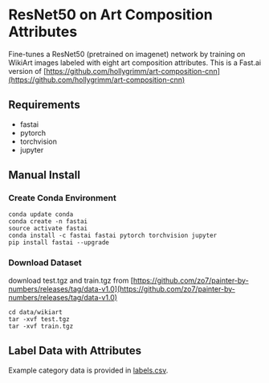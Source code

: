 # ResNet50 on Art Composition Attributes

Fine-tunes a ResNet50 (pretrained on imagenet) network by training on WikiArt images labeled with eight art composition attributes. This is a Fast.ai version of [https://github.com/hollygrimm/art-composition-cnn](https://github.com/hollygrimm/art-composition-cnn)

## Requirements
* fastai
* pytorch
* torchvision
* jupyter

## Manual Install

### Create Conda Environment
```
conda update conda
conda create -n fastai
source activate fastai
conda install -c fastai fastai pytorch torchvision jupyter
pip install fastai --upgrade
```

### Download Dataset
download test.tgz and train.tgz from [https://github.com/zo7/painter-by-numbers/releases/tag/data-v1.0](https://github.com/zo7/painter-by-numbers/releases/tag/data-v1.0)

```
cd data/wikiart
tar -xvf test.tgz
tar -xvf train.tgz
```

## Label Data with Attributes
Example category data is provided in [labels.csv](data/wikiart/labels.csv).